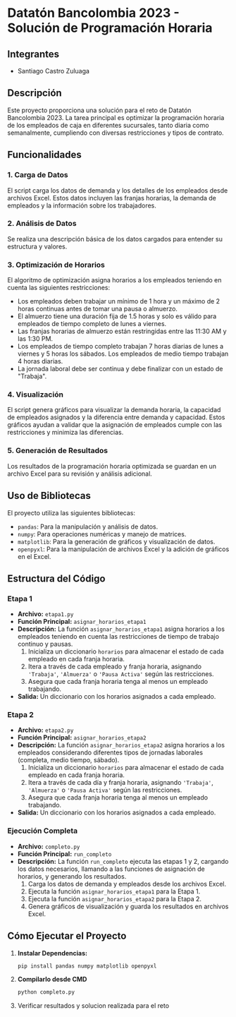 # Datatón Bancolombia 2023 - Solución de Programación Horaria

## Integrantes
- Santiago Castro Zuluaga

## Descripción
Este proyecto proporciona una solución para el reto de Datatón Bancolombia 2023. La tarea principal es optimizar la programación horaria de los empleados de caja en diferentes sucursales, tanto diaria como semanalmente, cumpliendo con diversas restricciones y tipos de contrato.

## Funcionalidades

### 1. Carga de Datos
El script carga los datos de demanda y los detalles de los empleados desde archivos Excel. Estos datos incluyen las franjas horarias, la demanda de empleados y la información sobre los trabajadores.

### 2. Análisis de Datos
Se realiza una descripción básica de los datos cargados para entender su estructura y valores.

### 3. Optimización de Horarios
El algoritmo de optimización asigna horarios a los empleados teniendo en cuenta las siguientes restricciones:
- Los empleados deben trabajar un mínimo de 1 hora y un máximo de 2 horas continuas antes de tomar una pausa o almuerzo.
- El almuerzo tiene una duración fija de 1.5 horas y solo es válido para empleados de tiempo completo de lunes a viernes.
- Las franjas horarias de almuerzo están restringidas entre las 11:30 AM y las 1:30 PM.
- Los empleados de tiempo completo trabajan 7 horas diarias de lunes a viernes y 5 horas los sábados. Los empleados de medio tiempo trabajan 4 horas diarias.
- La jornada laboral debe ser continua y debe finalizar con un estado de "Trabaja".

### 4. Visualización
El script genera gráficos para visualizar la demanda horaria, la capacidad de empleados asignados y la diferencia entre demanda y capacidad. Estos gráficos ayudan a validar que la asignación de empleados cumple con las restricciones y minimiza las diferencias.

### 5. Generación de Resultados
Los resultados de la programación horaria optimizada se guardan en un archivo Excel para su revisión y análisis adicional.

## Uso de Bibliotecas
El proyecto utiliza las siguientes bibliotecas:
- `pandas`: Para la manipulación y análisis de datos.
- `numpy`: Para operaciones numéricas y manejo de matrices.
- `matplotlib`: Para la generación de gráficos y visualización de datos.
- `openpyxl`: Para la manipulación de archivos Excel y la adición de gráficos en el Excel.

## Estructura del Código

### Etapa 1
- **Archivo:** `etapa1.py`
- **Función Principal:** `asignar_horarios_etapa1`
- **Descripción:**
  La función `asignar_horarios_etapa1` asigna horarios a los empleados teniendo en cuenta las restricciones de tiempo de trabajo continuo y pausas. 
  1. Inicializa un diccionario `horarios` para almacenar el estado de cada empleado en cada franja horaria.
  2. Itera a través de cada empleado y franja horaria, asignando `'Trabaja'`, `'Almuerza'` o `'Pausa Activa'` según las restricciones.
  3. Asegura que cada franja horaria tenga al menos un empleado trabajando.
- **Salida:** Un diccionario con los horarios asignados a cada empleado.

### Etapa 2
- **Archivo:** `etapa2.py`
- **Función Principal:** `asignar_horarios_etapa2`
- **Descripción:**
  La función `asignar_horarios_etapa2` asigna horarios a los empleados considerando diferentes tipos de jornadas laborales (completa, medio tiempo, sábado).
  1. Inicializa un diccionario `horarios` para almacenar el estado de cada empleado en cada franja horaria.
  2. Itera a través de cada día y franja horaria, asignando `'Trabaja'`, `'Almuerza'` o `'Pausa Activa'` según las restricciones.
  3. Asegura que cada franja horaria tenga al menos un empleado trabajando.
- **Salida:** Un diccionario con los horarios asignados a cada empleado.

### Ejecución Completa
- **Archivo:** `completo.py`
- **Función Principal:** `run_completo`
- **Descripción:**
  La función `run_completo` ejecuta las etapas 1 y 2, cargando los datos necesarios, llamando a las funciones de asignación de horarios, y generando los resultados.
  1. Carga los datos de demanda y empleados desde los archivos Excel.
  2. Ejecuta la función `asignar_horarios_etapa1` para la Etapa 1.
  3. Ejecuta la función `asignar_horarios_etapa2` para la Etapa 2.
  4. Genera gráficos de visualización y guarda los resultados en archivos Excel.

## Cómo Ejecutar el Proyecto

1. **Instalar Dependencias:**
   ```bash
   pip install pandas numpy matplotlib openpyxl
2. **Compilarlo desde CMD**
    ```bash
   python completo.py
3. Verificar resultados y solucion realizada para el reto

